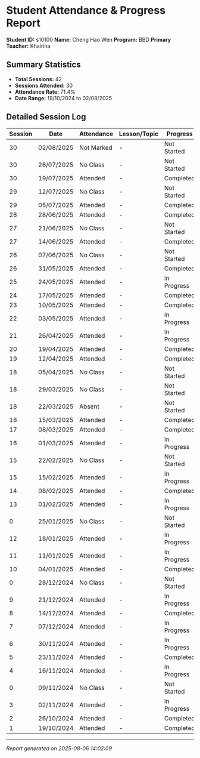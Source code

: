 # Student Attendance & Progress Report

**Student ID:** s10100
**Name:** Cheng Hao Wen
**Program:** BBD
**Primary Teacher:** Khairina

## Summary Statistics
- **Total Sessions:** 42
- **Sessions Attended:** 30
- **Attendance Rate:** 71.4%
- **Date Range:** 19/10/2024 to 02/08/2025

## Detailed Session Log

| Session | Date | Attendance | Lesson/Topic | Progress |
|---------|------|------------|--------------|----------|
| 30 | 02/08/2025 | Not Marked | - | Not Started |
| 30 | 26/07/2025 | No Class | - | Not Started |
| 30 | 19/07/2025 | Attended | - | Completed |
| 29 | 12/07/2025 | No Class | - | Not Started |
| 29 | 05/07/2025 | Attended | - | Completed |
| 28 | 28/06/2025 | Attended | - | Completed |
| 27 | 21/06/2025 | No Class | - | Not Started |
| 27 | 14/06/2025 | Attended | - | Completed |
| 26 | 07/06/2025 | No Class | - | Not Started |
| 26 | 31/05/2025 | Attended | - | Completed |
| 25 | 24/05/2025 | Attended | - | In Progress |
| 24 | 17/05/2025 | Attended | - | Completed |
| 23 | 10/05/2025 | Attended | - | Completed |
| 22 | 03/05/2025 | Attended | - | In Progress |
| 21 | 26/04/2025 | Attended | - | In Progress |
| 20 | 19/04/2025 | Attended | - | Completed |
| 19 | 12/04/2025 | Attended | - | Completed |
| 18 | 05/04/2025 | No Class | - | Not Started |
| 18 | 29/03/2025 | No Class | - | Not Started |
| 18 | 22/03/2025 | Absent | - | Not Started |
| 18 | 15/03/2025 | Attended | - | Completed |
| 17 | 08/03/2025 | Attended | - | Completed |
| 16 | 01/03/2025 | Attended | - | In Progress |
| 15 | 22/02/2025 | No Class | - | Not Started |
| 15 | 15/02/2025 | Attended | - | In Progress |
| 14 | 08/02/2025 | Attended | - | Completed |
| 13 | 01/02/2025 | Attended | - | In Progress |
| 0 | 25/01/2025 | No Class | - | Not Started |
| 12 | 18/01/2025 | Attended | - | In Progress |
| 11 | 11/01/2025 | Attended | - | In Progress |
| 10 | 04/01/2025 | Attended | - | Completed |
| 0 | 28/12/2024 | No Class | - | Not Started |
| 9 | 21/12/2024 | Attended | - | In Progress |
| 8 | 14/12/2024 | Attended | - | Completed |
| 7 | 07/12/2024 | Attended | - | In Progress |
| 6 | 30/11/2024 | Attended | - | In Progress |
| 5 | 23/11/2024 | Attended | - | Completed |
| 4 | 16/11/2024 | Attended | - | In Progress |
| 0 | 09/11/2024 | No Class | - | Not Started |
| 3 | 02/11/2024 | Attended | - | In Progress |
| 2 | 26/10/2024 | Attended | - | Completed |
| 1 | 19/10/2024 | Attended | - | Completed |

---
*Report generated on 2025-08-06 14:02:09*
